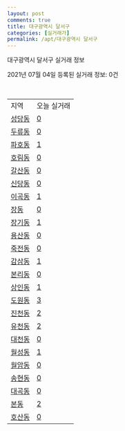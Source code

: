 ```yaml
---
layout: post
comments: true
title: 대구광역시 달서구
categories: [실거래가]
permalink: /apt/대구광역시 달서구
---
```


대구광역시 달서구 실거래 정보

2021년 07월 04일 등록된 실거래 정보: 0건

<script type="text/javascript">
  google.charts.load('current', {'packages':['corechart']});
  google.charts.setOnLoadCallback(drawChart);

  function drawChart() {
    var data = google.visualization.arrayToDataTable([['거래일', '매매', '전월세', '전매'], ['20-07', 1375, 521, 211], ['20-08', 1018, 428, 100], ['20-09', 1203, 385, 104], ['20-10', 1419, 428, 177], ['20-11', 1533, 467, 383], ['20-12', 793, 457, 317], ['21-01', 331, 386, 44], ['21-02', 276, 383, 79], ['21-03', 371, 427, 23], ['21-04', 347, 379, 33], ['21-05', 450, 374, 32], ['21-06', 133, 200, 6]]);

    var options = {
      title: '최근 유형별 거래량 추이',
      legend: { position: 'bottom' }
    };

    var chart = new google.visualization.LineChart(document.getElementById('columnchart_material'));
    chart.draw(data, (options));
  }
</script>

<div id="columnchart_material" style="width: 95%; margin-left: -35px"></div>
<br>
<table class="sortable">
  <tr>
    <td>지역</td>
    <td>오늘 실거래</td>
  </tr>

  
  <tr class="item">
    <td><a href="대구광역시 달서구 성당동">성당동</a></td>
    <td><a href="대구광역시 달서구 성당동">0</a></td>
  </tr>
    

  <tr class="item">
    <td><a href="대구광역시 달서구 두류동">두류동</a></td>
    <td><a href="대구광역시 달서구 두류동">0</a></td>
  </tr>
    

  <tr class="item">
    <td><a href="대구광역시 달서구 파호동">파호동</a></td>
    <td><a href="대구광역시 달서구 파호동">1</a></td>
  </tr>
    

  <tr class="item">
    <td><a href="대구광역시 달서구 호림동">호림동</a></td>
    <td><a href="대구광역시 달서구 호림동">0</a></td>
  </tr>
    

  <tr class="item">
    <td><a href="대구광역시 달서구 갈산동">갈산동</a></td>
    <td><a href="대구광역시 달서구 갈산동">0</a></td>
  </tr>
    

  <tr class="item">
    <td><a href="대구광역시 달서구 신당동">신당동</a></td>
    <td><a href="대구광역시 달서구 신당동">0</a></td>
  </tr>
    

  <tr class="item">
    <td><a href="대구광역시 달서구 이곡동">이곡동</a></td>
    <td><a href="대구광역시 달서구 이곡동">1</a></td>
  </tr>
    

  <tr class="item">
    <td><a href="대구광역시 달서구 장동">장동</a></td>
    <td><a href="대구광역시 달서구 장동">0</a></td>
  </tr>
    

  <tr class="item">
    <td><a href="대구광역시 달서구 장기동">장기동</a></td>
    <td><a href="대구광역시 달서구 장기동">1</a></td>
  </tr>
    

  <tr class="item">
    <td><a href="대구광역시 달서구 용산동">용산동</a></td>
    <td><a href="대구광역시 달서구 용산동">0</a></td>
  </tr>
    

  <tr class="item">
    <td><a href="대구광역시 달서구 죽전동">죽전동</a></td>
    <td><a href="대구광역시 달서구 죽전동">0</a></td>
  </tr>
    

  <tr class="item">
    <td><a href="대구광역시 달서구 감삼동">감삼동</a></td>
    <td><a href="대구광역시 달서구 감삼동">1</a></td>
  </tr>
    

  <tr class="item">
    <td><a href="대구광역시 달서구 본리동">본리동</a></td>
    <td><a href="대구광역시 달서구 본리동">0</a></td>
  </tr>
    

  <tr class="item">
    <td><a href="대구광역시 달서구 상인동">상인동</a></td>
    <td><a href="대구광역시 달서구 상인동">1</a></td>
  </tr>
    

  <tr class="item">
    <td><a href="대구광역시 달서구 도원동">도원동</a></td>
    <td><a href="대구광역시 달서구 도원동">3</a></td>
  </tr>
    

  <tr class="item">
    <td><a href="대구광역시 달서구 진천동">진천동</a></td>
    <td><a href="대구광역시 달서구 진천동">2</a></td>
  </tr>
    

  <tr class="item">
    <td><a href="대구광역시 달서구 유천동">유천동</a></td>
    <td><a href="대구광역시 달서구 유천동">2</a></td>
  </tr>
    

  <tr class="item">
    <td><a href="대구광역시 달서구 대천동">대천동</a></td>
    <td><a href="대구광역시 달서구 대천동">0</a></td>
  </tr>
    

  <tr class="item">
    <td><a href="대구광역시 달서구 월성동">월성동</a></td>
    <td><a href="대구광역시 달서구 월성동">1</a></td>
  </tr>
    

  <tr class="item">
    <td><a href="대구광역시 달서구 월암동">월암동</a></td>
    <td><a href="대구광역시 달서구 월암동">0</a></td>
  </tr>
    

  <tr class="item">
    <td><a href="대구광역시 달서구 송현동">송현동</a></td>
    <td><a href="대구광역시 달서구 송현동">0</a></td>
  </tr>
    

  <tr class="item">
    <td><a href="대구광역시 달서구 대곡동">대곡동</a></td>
    <td><a href="대구광역시 달서구 대곡동">0</a></td>
  </tr>
    

  <tr class="item">
    <td><a href="대구광역시 달서구 본동">본동</a></td>
    <td><a href="대구광역시 달서구 본동">2</a></td>
  </tr>
    

  <tr class="item">
    <td><a href="대구광역시 달서구 호산동">호산동</a></td>
    <td><a href="대구광역시 달서구 호산동">0</a></td>
  </tr>
    


</table>


    